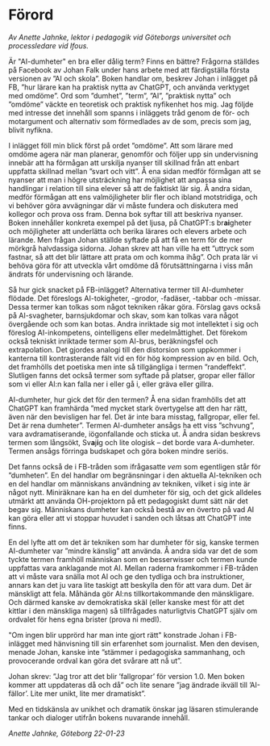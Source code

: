 # Förord
_Av Anette Jahnke, lektor i pedagogik vid Göteborgs universitet och processledare vid Ifous._

Är "AI-dumheter" en bra eller dålig term? Finns en bättre? Frågorna ställdes på Facebook av Johan Falk under hans arbete med att färdigställa första versionen av ”AI och skola”. Boken handlar om, beskrev Johan i inlägget på FB, ”hur lärare kan ha praktisk nytta av ChatGPT, och använda verktyget med omdöme”. Ord som ”dumhet”, ”term”, ”AI”, ”praktisk nytta” och ”omdöme” väckte en teoretisk och praktisk nyfikenhet hos mig. Jag följde med intresse det innehåll som spanns i inläggets tråd genom de för- och motargument och alternativ som förmedlades av de som, precis som jag, blivit nyfikna.

I inlägget föll min blick först på ordet ”omdöme”. Att som lärare med omdöme agera när man planerar, genomför och följer upp sin undervisning innebär att ha förmågan att urskilja nyanser till skillnad från att enbart uppfatta skillnad mellan ”svart och vitt”. Å ena sidan medför förmågan att se nyanser att man i högre utsträckning har möjlighet att anpassa sina handlingar i relation till sina elever så att de faktiskt lär sig. Å andra sidan, medför förmågan att ens valmöjligheter blir fler och ibland motstridiga, och vi behöver göra avvägningar där vi måste fundera och diskutera med kollegor och prova oss fram. Denna bok syftar till att beskriva nyanser. Boken innehåller konkreta exempel på det ljusa, på ChatGPT:s br**ai**gheter och möjligheter att underlätta och berika lärares och elevers arbete och lärande. Men frågan Johan ställde syftade på att få en term för de mer mörkgrå halvdassiga sidorna. Johan skrev att han ville ha ett ”uttryck som fastnar, så att det blir lättare att prata om och komma ihåg”. Och prata lär vi behöva göra för att utveckla vårt omdöme då förutsättningarna i viss mån ändrats för undervisning och lärande.

Så hur gick snacket på FB-inlägget? Alternativa termer till AI-dumheter flödade. Det föreslogs AI-tokigheter, -grodor, -fadäser, -tabbar och -missar. Dessa termer kan tolkas som något tekniken råkar göra. Förslag gavs också på AI-svagheter, barnsjukdomar och skav, som kan tolkas vara något övergående och som kan botas. Andra inriktade sig mot intellektet i sig och föreslog AI-inkompetens, ointelligens eller medelmåttighet. Det förekom också tekniskt inriktade termer som AI-brus, beräkningsfel och extrapolation. Det gjordes analogi till den distorsion som uppkommer i kanterna till kontrasterande fält vid en för hög kompression av en bild. Och, det framhölls det poetiska men inte så tillgängliga i termen ”randeffekt”. Slutligen fanns det också termer som syftade på platser, gropar eller fällor som vi eller AI:n kan falla ner i eller gå i, eller gräva eller gillra.

AI-dumheter, hur gick det för den termen? Å ena sidan framhölls det att ChatGPT kan framhärda ”med mycket stark övertygelse att den har rätt, även när den bevisligen har fel. Det är inte bara misstag, fallgropar, eller fel. Det är rena dumheter”. Termen AI-dumheter ansågs ha ett viss ”schvung”, vara avdramatiserande, iögonfallande och sticka ut. Å andra sidan beskrevs termen som långsökt, Sv**a**j**i**g och lite ologisk – det borde vara A-dumheter. Termen ansågs förringa budskapet och göra boken mindre seriös.

Det fanns också de i FB-tråden som ifrågasatte _vem_ som egentligen står för ”dumheten”. En del handlar om begränsningar i den aktuella AI-tekniken och en del handlar om människans användning av tekniken, vilket i sig inte är något nytt. Miniräknare kan ha en del dumheter för sig, och det gick alldeles utmärkt att använda OH-projektorn på ett pedagogiskt dumt sätt när det begav sig. Människans dumheter kan också bestå av en övertro på vad AI kan göra eller att vi stoppar huvudet i sanden och låtsas att ChatGPT inte finns.

En del lyfte att om det är tekniken som har dumheter för sig, kanske termen AI-dumheter var ”mindre känslig” att använda. Å andra sida var det de som tyckte termen framhöll människan som en besserwisser och termen kunde uppfattas vara anklagande mot AI. Mellan raderna framkommer i FB-tråden att vi måste vara snälla mot AI och ge den tydliga och bra instruktioner, annars kan det ju vara lite taskigt att beskylla den för att vara dum.  Det är mänskligt att fela. Måhända gör AI:ns tillkortakommande den mänskligare. Och därmed kanske av demokratiska skäl (eller kanske mest för att det kittlar i den mänskliga magen) så tillfrågades naturligtvis ChatGPT själv om ordvalet för hens egna brister (prova ni medI).

"Om ingen blir upprörd har man inte gjort rätt" konstrade Johan i FB-inlägget med hänvisning till sin erfarenhet som journalist. Men den devisen, menade Johan, kanske inte ”stämmer i pedagogiska sammanhang, och provocerande ordval kan göra det svårare att nå ut”.

Johan skrev: ”Jag tror att det blir ’fallgropar’ för version 1.0. Men boken kommer att uppdateras då och då” och lite senare ”jag ändrade ikväll till ’AI-fällor’. Lite mer unikt, lite mer dramatiskt”.

Med en tidskänsla av unikhet och dramatik önskar jag läsaren stimulerande tankar och dialoger utifrån bokens nuvarande innehåll.

_Anette Jahnke, Göteborg 22-01-23_
